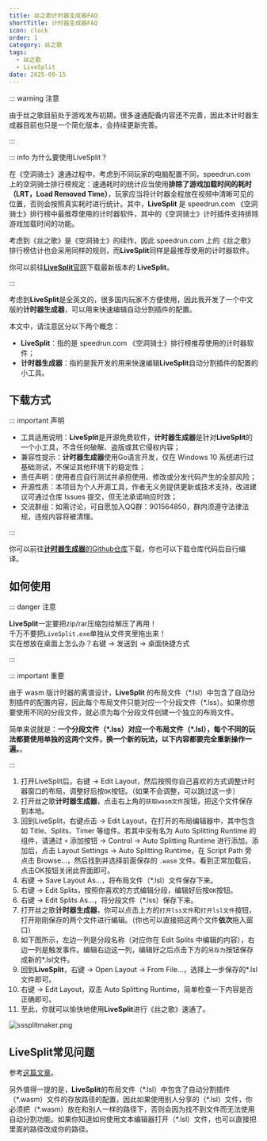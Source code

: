 ```yaml
---
title: 丝之歌计时器生成器FAQ
shortTitle: 计时器生成器FAQ
icon: clock
order: 1
category: 丝之歌
tags:
  - 丝之歌
  - LiveSplit
date: 2025-09-15
---
```


::: warning 注意

由于丝之歌目前处于游戏发布初期，很多速通配备内容还不完善，因此本计时器生成器目前也只是一个简化版本，会持续更新完善。

:::

<!-- more -->

::: info 为什么要使用LiveSplit？

在《空洞骑士》速通过程中，考虑到不同玩家的电脑配置不同，speedrun.com 上的空洞骑士排行榜规定：速通耗时的统计应当使用**排除了游戏加载时间的耗时（LRT，Load Removed Time）**，玩家应当将计时器全程放在视频中清晰可见的位置，否则会按照真实耗时进行统计。其中，**LiveSplit** 是 speedrun.com 《空洞骑士》排行榜中最推荐使用的计时器软件，其中的《空洞骑士》计时插件支持排除游戏加载时间的功能。

考虑到《丝之歌》是《空洞骑士》的续作，因此 speedrun.com 上的《丝之歌》排行榜估计也会采用同样的规则，而**LiveSplit**同样是最推荐使用的计时器软件。

你可以前往[**LiveSplit**官网](https://livesplit.org/downloads/)下载最新版本的 **LiveSplit**。

:::

考虑到**LiveSplit**是全英文的，很多国内玩家不方便使用，因此我开发了一个中文版的**计时器生成器**，可以用来快速编辑自动分割插件的配置。

本文中，请注意区分以下两个概念：

- **LiveSplit**：指的是 speedrun.com 《空洞骑士》排行榜推荐使用的计时器软件；
- **计时器生成器**：指的是我开发的用来快速编辑**LiveSplit**自动分割插件的配置的小工具。

## 下载方式

::: important 声明

- 工具适用说明：**LiveSplit**是开源免费软件，**计时器生成器**是针对**LiveSplit**的一个小工具，不含任何破解、盗版或其它侵权内容；
- 兼容性提示：**计时器生成器**使用Go语言开发，仅在 Windows 10 系统进行过基础测试，不保证其他环境下的稳定性；
- 责任声明：使用者应自行测试并承担使用、修改或分发代码产生的全部风险；
- 开源性质：本项目为个人开源工具，作者无义务提供更新或技术支持，改进建议可通过仓库 Issues 提交，但无法承诺响应时效；
- 交流群组：如需讨论，可自愿加入QQ群：901564850，群内须遵守法律法规，违规内容将被清理。

:::

你可以前往[**计时器生成器**的Github仓库](https://github.com/CuteReimu/sssplitmaker)下载，你也可以下载仓库代码后自行编译。

## 如何使用

::: danger 注意

**LiveSplit**一定要把zip/rar压缩包给解压了再用！\
千万不要把`LiveSplit.exe`单独从文件夹里拖出来！\
实在想放在桌面上怎么办？右键 &rarr; 发送到 &rarr; 桌面快捷方式

:::

::: important 重要

由于 wasm 版计时器的离谱设计，**LiveSplit** 的布局文件（\*.lsl）中包含了自动分割插件的配置内容，因此每个布局文件只能对应一个分段文件（\*.lss）。如果你想要使用不同的分段文件，就必须为每个分段文件创建一个独立的布局文件。

简单来说就是：**一个分段文件（*.lss）对应一个布局文件（\*.lsl），每个不同的玩法都要使用单独的这两个文件，换一个新的玩法，以下内容都要完全重新操作一遍。**。

:::

1. 打开LiveSplit后，右键 &rarr; Edit Layout，然后按照你自己喜欢的方式调整计时器窗口的布局，调整好后按`OK`按钮。（如果不会调整，可以跳过这一步）
2. 打开丝之歌**计时器生成器**，点击右上角的`获取wasm文件`按钮，把这个文件保存到本地。
3. 回到LiveSplit，右键点击 &rarr; Edit Layout，在打开的布局编辑器中，其中包含如 Title、Splits、Timer 等组件。若其中没有名为 Auto Splitting Runtime 的组件，请通过 `+` 添加按钮 -> Control -> Auto Splitting Runtime 进行添加。添加后，点击 Layout Settings -> Auto Splitting Runtime，在 Script Path 旁点击 Browse...，然后找到并选择前面保存的 `.wasm` 文件。看到正常加载后，点击OK按钮关闭此界面即可。
4. 右键 &rarr; Save Layout As...，将布局文件（\*.lsl）文件保存下来。
5. 右键 &rarr; Edit Splits，按照你喜欢的方式编辑分段，编辑好后按`OK`按钮。
6. 右键 &rarr; Edit Splits As...，将分段文件（*.lss）保存下来。
7. 打开丝之歌**计时器生成器**，你可以点击上方的`打开lss文件`和`打开lsl文件`按钮，打开刚刚保存的两个文件进行编辑。（你也可以直接把这两个文件**依次**拖入窗口）
8. 如下图所示，左边一列是分段名称（对应你在 Edit Splits 中编辑的内容），右边一列是触发事件。编辑右边这一列，编辑好之后点击下方的`另存为`按钮保存成新的*.lsl文件。
9. 回到**LiveSplit**，右键 &rarr; Open Layout &rarr; From File...，选择上一步保存的*.lsl文件即可。
10. 右键 &rarr; Edit Layout，双击 Auto Splitting Runtime，简单检查一下内容是否正确即可。
11. 至此，你就可以愉快地使用**LiveSplit**进行《丝之歌》速通了。

![sssplitmaker.png](/hollow-knight/sssplitmaker.png)

## LiveSplit常见问题

参考[这篇文章](../hollowknight/hksplitmaker-faq.md#livesplit常见问题)。

另外值得一提的是，**LiveSplit**的布局文件（\*.lsl）中包含了自动分割插件（\*.wasm）文件的存放路径的配置，因此如果使用别人分享的（\*.lsl）文件，你必须把（\*.wasm）放在和别人一样的路径下，否则会因为找不到文件而无法使用自动分割功能。如果你知道如何使用文本编辑器打开（\*.lsl）文件，也可以直接把里面的路径改成你的路径。